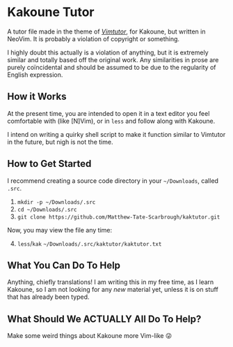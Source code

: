 Kakoune Tutor
=============

A tutor file made in the theme of *[Vimtutor](https://github.com/vim/vim/tree/master/runtime/tutor)*, for Kakoune, but written in NeoVim.
It is probably a violation of copyright or something.

I highly doubt this actually is a violation of anything,
but it is extremely similar and totally based off the original work.
Any similarities in prose are purely coïncidental and should be assumed to be due to the regularity of English expression.


How it Works
------------

At the present time, you are intended to open it in a text editor you feel comfortable with
(like \[N\]Vim),
or in `less` and follow along with Kakoune.

I intend on writing a quirky shell script to make it function similar to Vimtutor in the future,
but nigh is not the time.


How to Get Started
------------------

I recommend creating a source code directory in your `~/Downloads`, called `.src`.

1. `mkdir -p ~/Downloads/.src`
2. `cd ~/Downloads/.src`
3. `git clone https://github.com/Matthew-Tate-Scarbrough/kaktutor.git`

Now, you may view the file any time:

4. `less`/`kak` `~/Downloads/.src/kaktutor/kaktutor.txt`


What You Can Do To Help
-----------------------

Anything, chiefly translations!
I am writing this in my free time, as I learn Kakoune, so I am not looking for any *new* material yet, unless it is on stuff that has already been typed.


What Should We **ACTUALLY** All Do To Help?
-------------------------------------------

Make some weird things about Kakoune more Vim-like 😜
